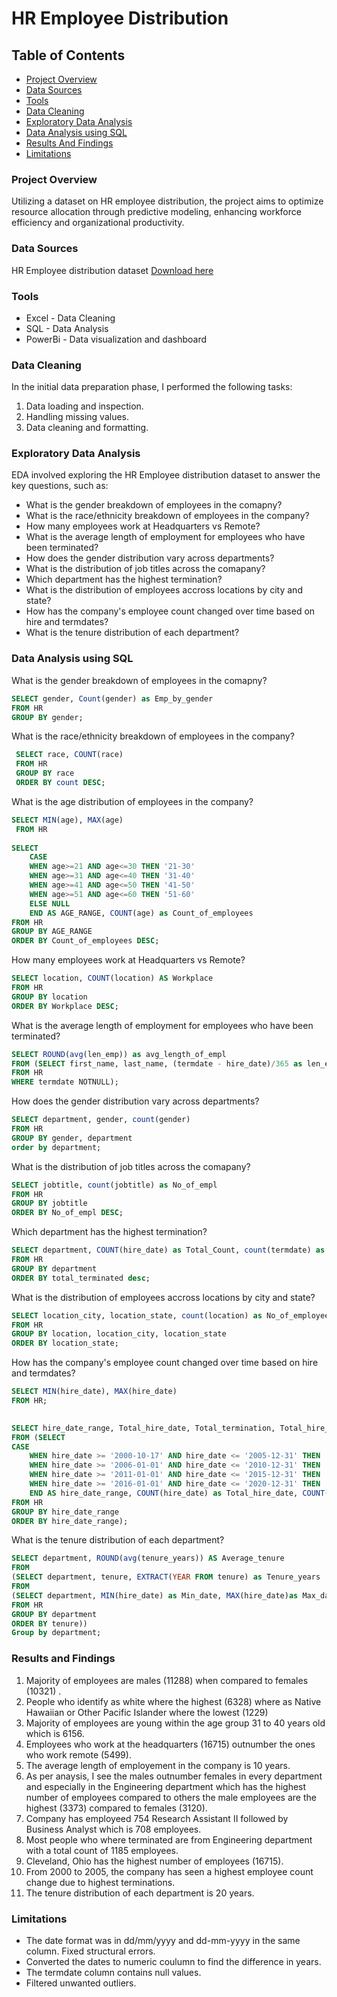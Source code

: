 # HR Employee Distribution

## Table of Contents
- [Project Overview](#project-overview)
- [Data Sources](#data-sources)
- [Tools](#tools)
- [Data Cleaning](#data-cleaning)
- [Exploratory Data Analysis](#exploratory-data-analysis)
- [Data Analysis using SQL](#data-analysis-using-sql)
- [Results And Findings](#results-and-findings)
- [Limitations](#limitations)

### Project Overview
Utilizing a dataset on HR employee distribution, the project aims to optimize resource allocation through predictive modeling, enhancing workforce efficiency and organizational productivity.

### Data Sources
HR Employee distribution dataset [Download here](https://github.com/Irene-arch/HR-Dashboard-MySQL-PowerBI/blob/main/Human%20Resources.csv)

### Tools
- Excel   - Data Cleaning
- SQL     - Data Analysis
- PowerBi - Data visualization and dashboard

### Data Cleaning
In the initial data preparation phase, I performed the following tasks:
1. Data loading and inspection.
2. Handling missing values.
3. Data cleaning and formatting.

### Exploratory Data Analysis
EDA involved exploring the HR Employee distribution dataset to answer the key questions, such as:
- What is the gender breakdown of employees in the comapny?
- What is the race/ethnicity breakdown of employees in the company?
- How many employees work at Headquarters vs Remote?
- What is the average length of employment for employees who have been terminated?
- How does the gender distribution vary across departments?
- What is the distribution of job titles across the comapany?
- Which department has the highest termination?
- What is the distribution of employees accross locations by city and state?
- How has the company's employee count changed over time based on hire and termdates?
- What is the tenure distribution of each department?

### Data Analysis using SQL
What is the gender breakdown of employees in the comapny?
```SQL
SELECT gender, Count(gender) as Emp_by_gender
FROM HR
GROUP BY gender;
```

What is the race/ethnicity breakdown of employees in the company?
```SQL
 SELECT race, COUNT(race)
 FROM HR
 GROUP BY race
 ORDER BY count DESC;
```

What is the age distribution of employees in the company?
```SQL
SELECT MIN(age), MAX(age)
 FROM HR
 
SELECT
    CASE
    WHEN age>=21 AND age<=30 THEN '21-30'
    WHEN age>=31 AND age<=40 THEN '31-40'
    WHEN age>=41 AND age<=50 THEN '41-50'
    WHEN age>=51 AND age<=60 THEN '51-60'
	ELSE NULL
	END AS AGE_RANGE, COUNT(age) as Count_of_employees
FROM HR
GROUP BY AGE_RANGE
ORDER BY Count_of_employees DESC;
```

How many employees work at Headquarters vs Remote?
```SQL
SELECT location, COUNT(location) AS Workplace
FROM HR
GROUP BY location
ORDER BY Workplace DESC;
```

What is the average length of employment for employees who have been terminated?
```SQL
SELECT ROUND(avg(len_emp)) as avg_length_of_empl
FROM (SELECT first_name, last_name, (termdate - hire_date)/365 as len_emp
FROM HR
WHERE termdate NOTNULL);
```

How does the gender distribution vary across departments?
```SQL
SELECT department, gender, count(gender)
FROM HR
GROUP BY gender, department
order by department;
```

What is the distribution of job titles across the comapany?
```SQL
SELECT jobtitle, count(jobtitle) as No_of_empl
FROM HR
GROUP BY jobtitle
ORDER BY No_of_empl DESC;
```

Which department has the highest termination?
```SQL
SELECT department, COUNT(hire_date) as Total_Count, count(termdate) as Total_terminated
FROM HR
GROUP BY department
ORDER BY total_terminated desc;
```

What is the distribution of employees accross locations by city and state?
```SQL
SELECT location_city, location_state, count(location) as No_of_employees
FROM HR
GROUP BY location, location_city, location_state
ORDER BY location_state;
```

How has the company's employee count changed over time based on hire and termdates?
```SQL
SELECT MIN(hire_date), MAX(hire_date)
FROM HR;

 
SELECT hire_date_range, Total_hire_date, Total_termination, Total_hire_date - Total_termination AS Count_Change
FROM (SELECT
CASE 
    WHEN hire_date >= '2000-10-17' AND hire_date <= '2005-12-31' THEN '2000 -2005'
    WHEN hire_date >= '2006-01-01' AND hire_date <= '2010-12-31' THEN '2006 -2010'
	WHEN hire_date >= '2011-01-01' AND hire_date <= '2015-12-31' THEN '2011 -2015'
    WHEN hire_date >= '2016-01-01' AND hire_date <= '2020-12-31' THEN '2016 -2020'
	END AS hire_date_range, COUNT(hire_date) as Total_hire_date, COUNT(termdate) as Total_termination
FROM HR
GROUP BY hire_date_range
ORDER BY hire_date_range);
```

What is the tenure distribution of each department?
```SQL
SELECT department, ROUND(avg(tenure_years)) AS Average_tenure
FROM
(SELECT department, tenure, EXTRACT(YEAR FROM tenure) as Tenure_years 
FROM 
(SELECT department, MIN(hire_date) as Min_date, MAX(hire_date)as Max_date, age((Max(hire_date)), (Min(hire_date))) as Tenure 
FROM HR
GROUP BY department
ORDER BY tenure))
Group by department;
```
  
### Results and Findings
1. Majority of employees are males (11288) when compared to females (10321) .
2. People who identify as white where the highest (6328) where as Native Hawaiian or Other Pacific Islander where the lowest (1229)
3. Majority of employees are young within the age group 31 to 40 years old which is 6156.
4. Employees who work at the headquarters (16715) outnumber the ones who work remote (5499).
5. The average length of employement in the company is 10 years.
6. As per anaysis, I see the males outnumber females in every department and especially in the Engineering department which has the highest number of employees compared to others the male employees are the highest (3373) compared to females (3120).
7. Company has employeed 754 Research Assistant II followed by Business Analyst which is 708 employees. 
8. Most people who where terminated are from Engineering department with a total count of 1185 employees.
9. Cleveland, Ohio has the highest number of employees (16715).
10. From 2000 to 2005, the company has seen a highest employee count change  due to highest terminations. 
11. The tenure distribution of each department is 20 years.

### Limitations
- The date format was in dd/mm/yyyy and dd-mm-yyyy in the same column. Fixed structural errors.
- Converted the dates to numeric coulumn to find the difference in years.
- The termdate column contains null values. 
- Filtered unwanted outliers.
